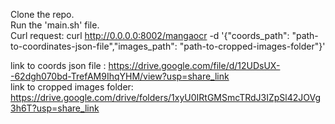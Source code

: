 Clone the repo.  
Run the 'main.sh' file.  
Curl request: curl http://0.0.0.0:8002/mangaocr -d '{"coords_path": "path-to-coordinates-json-file","images_path": "path-to-cropped-images-folder"}'  

link to coords json file : https://drive.google.com/file/d/12UDsUX--62dgh070bd-TrefAM9IhqYHM/view?usp=share_link  
link to cropped images folder: https://drive.google.com/drive/folders/1xyU0IRtGMSmcTRdJ3IZpSl42JOVg3h6T?usp=share_link
